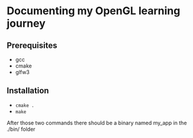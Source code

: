 # Documenting my OpenGL learning journey

## Prerequisites

- gcc
- cmake
- glfw3

## Installation

- `cmake .`
- `make`

After those two commands there should be a binary named my_app in the ./bin/ folder
